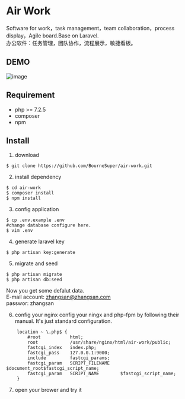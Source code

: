 # Air Work
Software for work，task management，team collaboration，process display，Agile board.Base on Laravel.<br/>
办公软件：任务管理，团队协作，流程展示，敏捷看板。

## DEMO
![image](https://github.com/BourneSuper/air-work/blob/master/README.gif)

## Requirement
- php >= 7.2.5
- composer
- npm

## Install
1. download
```shell
$ git clone https://github.com/BourneSuper/air-work.git
```
2. install dependency
```shell
$ cd air-work
$ composer install
$ npm install
```
3. config application
```shell
$ cp .env.example .env
#change database configure here.
$ vim .env 
```
4. generate laravel key
```shell
$ php artisan key:generate
```
5. migrate and seed
```shell
$ php artisan migrate
$ php artisan db:seed
```
Now you get some defalut data. <br/>
E-mail account: zhangsan@zhangsan.com <br/>
passwor: zhangsan

6. config your nginx
config your ningx and php-fpm by following their manual. It's just standard configuration.
```shell
    location ~ \.php$ {
        #root           html;
        root            /usr/share/nginx/html/air-work/public;
        fastcgi_index   index.php;
        fastcgi_pass    127.0.0.1:9000;
        include         fastcgi_params;
        fastcgi_param   SCRIPT_FILENAME    $document_root$fastcgi_script_name;
        fastcgi_param   SCRIPT_NAME        $fastcgi_script_name;
    }
```
7. open your brower and try it




